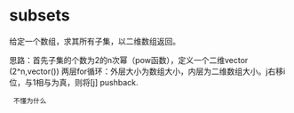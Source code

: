 # subsets

给定一个数组，求其所有子集，以二维数组返回。

思路：首先子集的个数为2的n次幂（pow函数），定义一个二维vector (2^n,vector<int>())
     两层for循环：外层大小为数组大小，内层为二维数组大小。j右移i位，与1相与为真，则将[j] pushback.
     
     不懂为什么
